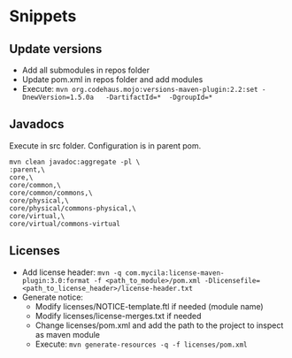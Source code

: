 # Snippets

## Update versions

  - Add all submodules in repos folder
  - Update pom.xml in repos folder and add modules
  - Execute: `mvn org.codehaus.mojo:versions-maven-plugin:2.2:set -DnewVersion=1.5.0a   -DartifactId=*  -DgroupId=*`
  
## Javadocs

Execute in src folder. Configuration is in parent pom.

```
mvn clean javadoc:aggregate -pl \
:parent,\
core,\
core/common,\
core/common/commons,\
core/physical,\
core/physical/commons-physical,\
core/virtual,\
core/virtual/commons-virtual
```

## Licenses

  - Add license header: `mvn -q com.mycila:license-maven-plugin:3.0:format -f <path_to_module>/pom.xml -Dlicensefile=<path_to_license_header>/license-header.txt`
  - Generate notice:
    - Modify licenses/NOTICE-template.ftl if needed (module name)
    - Modify licenses/license-merges.txt if needed
    - Change licenses/pom.xml and add the path to the project to inspect as maven module
    - Execute: `mvn generate-resources -q -f licenses/pom.xml`